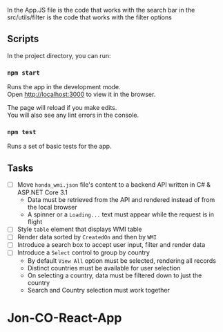 In the App.JS file is the code that works with the search bar
in the src/utils/filter is the code that works with the filter options


## Scripts

In the project directory, you can run:

### `npm start`

Runs the app in the development mode.\
Open [http://localhost:3000](http://localhost:3000) to view it in the browser.

The page will reload if you make edits.\
You will also see any lint errors in the console.

### `npm test`
Runs a set of basic tests for the app.

## Tasks

- [ ] Move `honda_wmi.json` file's content to a backend API written in C# & ASP.NET Core 3.1
  - Data must be retrieved from the API and rendered instead of from the local browser
  - A spinner or a `Loading...` text must appear while the request is in flight
- [ ] Style `table` element that displays WMI table
- [ ] Render data sorted by `CreatedOn` and then by `WMI`
- [ ] Introduce a search box to accept user input, filter and render data
- [ ] Introduce a `Select` control to group by country
  - By default `View All` option must be selected, rendering all records
  - Distinct countries must be available for user selection
  - On selecting a country, data must be filtered down to just the country
  - Search and Country selection must work together
# Jon-CO-React-App

